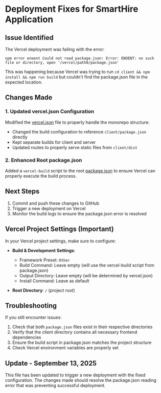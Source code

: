 # Deployment Fixes for SmartHire Application

## Issue Identified

The Vercel deployment was failing with the error:
```
npm error enoent Could not read package.json: Error: ENOENT: no such file or directory, open '/vercel/path0/package.json'
```

This was happening because Vercel was trying to run `cd client && npm install && npm run build` but couldn't find the package.json file in the expected location.

## Changes Made

### 1. Updated vercel.json Configuration

Modified the [vercel.json](file:///c:/Users/deepa/Downloads/SmartHire/SmartHire/vercel.json) file to properly handle the monorepo structure:

- Changed the build configuration to reference `client/package.json` directly
- Kept separate builds for client and server
- Updated routes to properly serve static files from `client/dist`

### 2. Enhanced Root package.json

Added a `vercel-build` script to the root [package.json](file:///c:/Users/deepa/Downloads/SmartHire/SmartHire/package.json) to ensure Vercel can properly execute the build process.

## Next Steps

1. Commit and push these changes to GitHub
2. Trigger a new deployment on Vercel
3. Monitor the build logs to ensure the package.json error is resolved

## Vercel Project Settings (Important)

In your Vercel project settings, make sure to configure:

- **Build & Development Settings**:
  - Framework Preset: `Other`
  - Build Command: Leave empty (will use the vercel-build script from package.json)
  - Output Directory: Leave empty (will be determined by vercel.json)
  - Install Command: Leave as default

- **Root Directory**: `/` (project root)

## Troubleshooting

If you still encounter issues:

1. Check that both `package.json` files exist in their respective directories
2. Verify that the client directory contains all necessary frontend dependencies
3. Ensure the build script in package.json matches the project structure
4. Check Vercel environment variables are properly set

## Update - September 13, 2025

This file has been updated to trigger a new deployment with the fixed configuration. The changes made should resolve the package.json reading error that was preventing successful deployment.